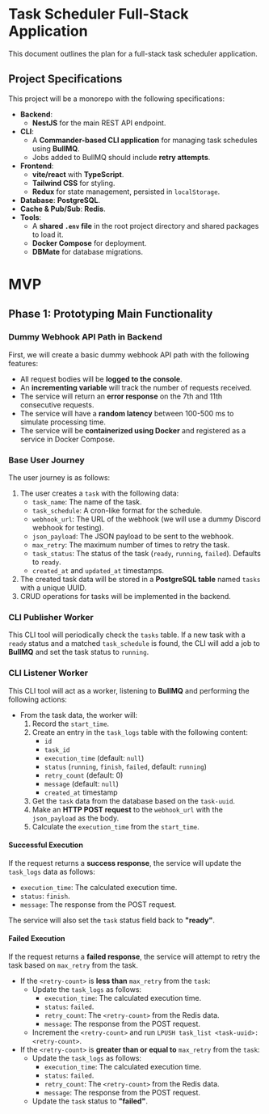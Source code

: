 # Task Scheduler Full-Stack Application

This document outlines the plan for a full-stack task scheduler application.

## Project Specifications

This project will be a monorepo with the following specifications:

- **Backend**:
  - **NestJS** for the main REST API endpoint.
- **CLI**:
  - A **Commander-based CLI application** for managing task schedules using **BullMQ**.
  - Jobs added to BullMQ should include **retry attempts**.
- **Frontend**:
  - **vite/react** with **TypeScript**.
  - **Tailwind CSS** for styling.
  - **Redux** for state management, persisted in `localStorage`.
- **Database**: **PostgreSQL**.
- **Cache & Pub/Sub**: **Redis**.
- **Tools**:
  - A **shared `.env` file** in the root project directory and shared packages to load it.
  - **Docker Compose** for deployment.
  - **DBMate** for database migrations.

# MVP

## Phase 1: Prototyping Main Functionality

### Dummy Webhook API Path in Backend

First, we will create a basic dummy webhook API path with the following features:

- All request bodies will be **logged to the console**.
- An **incrementing variable** will track the number of requests received.
- The service will return an **error response** on the 7th and 11th consecutive requests.
- The service will have a **random latency** between 100-500 ms to simulate processing time.
- The service will be **containerized using Docker** and registered as a service in Docker Compose.

### Base User Journey

The user journey is as follows:

1.  The user creates a `task` with the following data:
    - `task_name`: The name of the task.
    - `task_schedule`: A cron-like format for the schedule.
    - `webhook_url`: The URL of the webhook (we will use a dummy Discord webhook for testing).
    - `json_payload`: The JSON payload to be sent to the webhook.
    - `max_retry`: The maximum number of times to retry the task.
    - `task_status`: The status of the task (`ready`, `running`, `failed`). Defaults to `ready`.
    - `created_at` and `updated_at` timestamps.
2.  The created task data will be stored in a **PostgreSQL table** named `tasks` with a unique UUID.
3.  CRUD operations for tasks will be implemented in the backend.

### CLI Publisher Worker

This CLI tool will periodically check the `tasks` table. If a new task with a `ready` status and a matched `task_schedule` is found, the CLI will add a job to **BullMQ** and set the task status to `running`.

### CLI Listener Worker

This CLI tool will act as a worker, listening to **BullMQ** and performing the following actions:

- From the task data, the worker will:
  1.  Record the `start_time`.
  2.  Create an entry in the `task_logs` table with the following content:
      - `id`
      - `task_id`
      - `execution_time` (default: `null`)
      - `status` (`running`, `finish`, `failed`, default: `running`)
      - `retry_count` (default: 0)
      - `message` (default: `null`)
      - `created_at` timestamp
  3.  Get the `task` data from the database based on the `task-uuid`.
  4.  Make an **HTTP POST request** to the `webhook_url` with the `json_payload` as the body.
  5.  Calculate the `execution_time` from the `start_time`.

#### Successful Execution

If the request returns a **success response**, the service will update the `task_logs` data as follows:

- `execution_time`: The calculated execution time.
- `status`: `finish`.
- `message`: The response from the POST request.

The service will also set the `task` status field back to **"ready"**.

#### Failed Execution

If the request returns a **failed response**, the service will attempt to retry the task based on `max_retry` from the task.

- If the `<retry-count>` is **less than** `max_retry` from the `task`:
  - Update the `task_logs` as follows:
    - `execution_time`: The calculated execution time.
    - `status`: `failed`.
    - `retry_count`: The `<retry-count>` from the Redis data.
    - `message`: The response from the POST request.
  - Increment the `<retry-count>` and run `LPUSH task_list <task-uuid>:<retry-count>`.
- If the `<retry-count>` is **greater than or equal to** `max_retry` from the `task`:
  - Update the `task_logs` as follows:
    - `execution_time`: The calculated execution time.
    - `status`: `failed`.
    - `retry_count`: The `<retry-count>` from the Redis data.
    - `message`: The response from the POST request.
  - Update the `task` status to **"failed"**.
